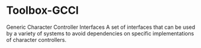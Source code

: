# Toolbox-GCCI
Generic Character Controller Interfaces  A set of interfaces that can be used by a variety of systems to avoid dependencies on specific implementations of character controllers.
